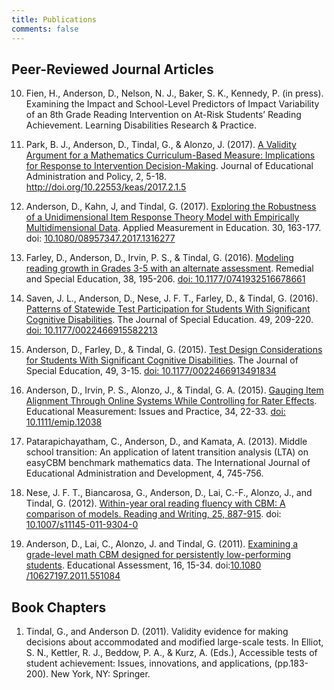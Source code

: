 ```yaml
---
title: Publications
comments: false
---
```


## Peer-Reviewed Journal Articles
10.	Fien, H., Anderson, D., Nelson, N. J., Baker, S. K., Kennedy, P. (in press). Examining the Impact and School-Level Predictors of Impact Variability of an 8th Grade Reading Intervention on At-Risk Students’ Reading Achievement. Learning Disabilities Research & Practice.

9. Park, B. J., Anderson, D., Tindal, G., & Alonzo, J. (2017). [A Validity Argument for a Mathematics Curriculum-Based Measure: Implications for Response to Intervention Decision-Making](../pubs/ParkAnderson_17.pdf). Journal of Educational Administration and Policy, 2, 5-18. http://doi.org/10.22553/keas/2017.2.1.5

8.	Anderson, D., Kahn, J, and Tindal, G. (2017). [Exploring the Robustness of a Unidimensional Item Response Theory Model with Empirically Multidimensional Data](../pubs/AndersonKahnTindal_17.pdf). Applied Measurement in Education. 30, 163-177. doi: [10.1080&#8203;/08957347.2017.1316277](http://www.tandfonline.com/doi/abs/10.1080/08957347.2017.1316277?journalCode=hame20)

7.	Farley, D., Anderson, D., Irvin, P. S.,  & Tindal, G. (2016). [Modeling reading growth in Grades 3-5 with an alternate assessment](../pubs/FarleyAnderson_17.pdf). Remedial and Special Education, 38, 195-206. [doi: 10.1177&#8203;/0741932516678661](http://journals.sagepub.com/doi/full/10.1177/0741932516678661) 

6. 	Saven, J. L., Anderson, D., Nese, J. F. T., Farley, D., & Tindal, G. (2016). [Patterns of Statewide Test Participation for Students With Significant Cognitive Disabilities](../pubs/SavenAnderson2016_JSE.pdf). The Journal of Special Education. 49, 209-220. [doi: 10.1177&#8203;/0022466915582213](http://journals.sagepub.com/doi/abs/10.1177/0022466915582213)

5.	Anderson, D., Farley, D., & Tindal, G. (2015). [Test Design Considerations for Students With Significant Cognitive Disabilities](../pubs/AndersonFarley_JSE2015.pdf). The Journal of Special Education, 49, 3-15. [doi: 10.1177&#8203;/0022466913491834](http://journals.sagepub.com/doi/abs/10.1177/0022466913491834) 

4. 	Anderson, D., Irvin, P. S., Alonzo, J., & Tindal, G. A. (2015). [Gauging Item Alignment Through Online Systems While Controlling for Rater Effects](../pubs/Anderson_emip2015.pdf). Educational Measurement: Issues and Practice, 34, 22-33. [doi: 10.1111/emip.12038](http://onlinelibrary.wiley.com/doi/10.1111/emip.12038/)

3.	Patarapichayatham, C., Anderson, D., and Kamata, A. (2013). Middle school transition: An application of latent transition analysis (LTA) on easyCBM benchmark mathematics data. The International Journal of Educational Administration and Development, 4, 745-756.

2.	Nese, J. F. T., Biancarosa, G., Anderson, D., Lai, C.-F., Alonzo, J., and Tindal, G. (2012). [Within-year oral reading fluency with CBM: A comparison of models. Reading and Writing, 25, 887-915](../pubs/Nese_17.pdf). doi: [10.1007/s11145-011-9304-0](https://link.springer.com/article/10.1007/s11145-011-9304-0)

1.	Anderson, D., Lai, C., Alonzo, J. and Tindal, G. (2011). [Examining a grade-level math CBM designed for persistently low-performing students](../pubs/Anderson_11.pdf). Educational Assessment, 16, 15-34. doi:[10.1080&#8203;/10627197.2011.551084](http://www.tandfonline.com/doi/abs/10.1080/10627197.2011.551084?journalCode=heda20)

## Book Chapters

1.	Tindal, G., and Anderson D. (2011). Validity evidence for making decisions about accommodated and modified large-scale tests. In Elliot, S. N., Kettler, R. J., Beddow, P. A., & Kurz, A. (Eds.), Accessible tests of student achievement: Issues, innovations, and applications, (pp.183-200). New York, NY: Springer.